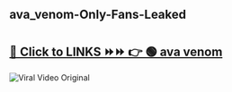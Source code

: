 
 ## ava_venom-Only-Fans-Leaked

# <h2><a href="https://clipsfans.com/ava_venom&ref=git">🔗 Click to LINKS ⏩⏩ 👉 🟢 ava venom </a></h2>

<a href="https://clipsfans.com/ava_venom&ref=git" rel="nofollow" data-target="animated-image.originalLink"><img src="https://i.ibb.co.com/xMMVF88/686577567.gif" alt="Viral Video Original" style="max-width: 100%; display: inline-block;" data-target="animated-image.originalImage"></a>
